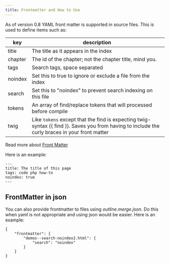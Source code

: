 ```yaml
---
title: Frontmatter and How to Use
---
```

As of version 0.8 YAML front matter is supported in source files.  This is used to define items such as:

| key | description |
|----------|----------|
| title | The title as it appears in the index |
| chapter | The id of the chapter; not the chapter title, mind you. |
| tags | Search tags, space separated |
| noindex | Set this to true to ignore or exclude a file from the index |
| search | Set this to "noindex" to prevent search indexing on this file |
| tokens | An array of find/replace tokens that will processed before compile |
| twig | Like `tokens` except that the find is expecting twig-syntax {{ find }}.  Saves you from having to include the curly braces in your front matter |

Read more about [Front Matter](http://assemble.io/docs/YAML-front-matter.html)


Here is an example:

    ---
    title: The title of this page
    tags: code php how-to
    noindex: true
    ---

## FrontMatter in json

You can also provide frontmatter to files using _outline.merge.json_.  Do this when yaml is not appropriate and using json would be easier.  Here is an example:

    {
        "frontmatter": {
            "demos--search-noindex2.html": {
                "search": "noindex"
            }
        }
    }

